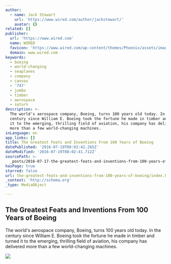 ```yaml
---
author:
  - name: Jack Stewart
    url: 'https://www.wired.com/author/jackstewart/'
    avatar: {}
related: []
publisher:
  url: 'https://www.wired.com'
  name: WIRED
  favicon: 'https://www.wired.com/wp-content/themes/Phoenix/assets/images/favicon.ico'
  domain: www.wired.com
keywords:
  - boeing
  - world-changing
  - seaplanes
  - company
  - canvas
  - '747'
  - jumbo
  - timber
  - aerospace
  - saturn
description: >-
  The world's aerospace company, Boeing, turns 100 years old today. In the
  century since William E. Boeing took the fortune he made in timber and turned
  it to the emerging, thrilling field of aviation, his company has delivered
  more than a few world-changing machines.
inLanguage: en
app_links: []
title: The Greatest Feats and Inventions From 100 Years of Boeing
datePublished: '2016-07-19T08:02:42.265Z'
dateModified: '2016-07-19T08:02:41.712Z'
sourcePath: >-
  _posts/2016-07-17-the-greatest-feats-and-inventions-from-100-years-of-boeing.md
hasPage: true
starred: false
url: the-greatest-feats-and-inventions-from-100-years-of-boeing/index.html
_context: 'http://schema.org'
_type: MediaObject

---
```

<article style=""><h1>The Greatest Feats and Inventions From 100 Years of Boeing</h1><p>The world's aerospace company, Boeing, turns 100 years old today. In the century since William E. Boeing took the fortune he made in timber and turned it to the emerging, thrilling field of aviation, his company has delivered more than a few world-changing machines.</p><img src="https://www.wired.com/wp-content/uploads/2016/07/747-factory-1036x630-e1468432836548.jpg" /></article>